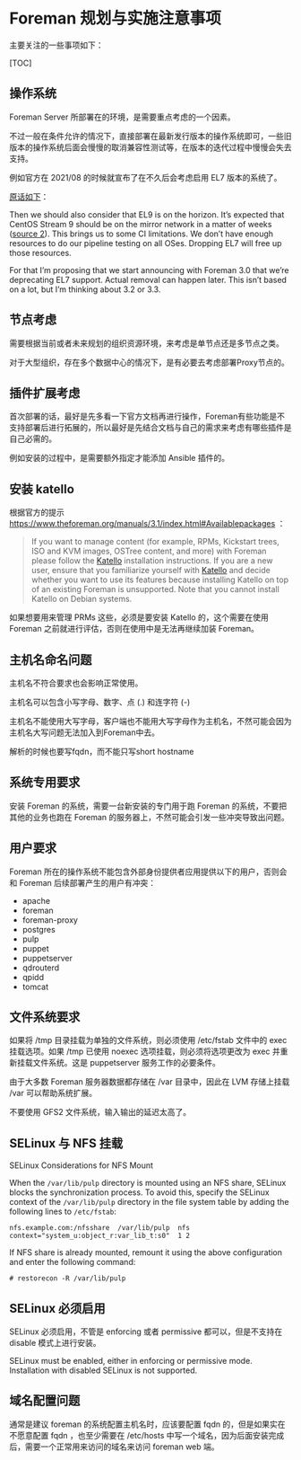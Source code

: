 # Foreman 规划与实施注意事项





主要关注的一些事项如下：

[TOC]



## 操作系统

Foreman Server 所部署在的环境，是需要重点考虑的一个因素。

不过一般在条件允许的情况下，直接部署在最新发行版本的操作系统即可，一些旧版本的操作系统后面会慢慢的取消兼容性测试等，在版本的迭代过程中慢慢会失去支持。

例如官方在 2021/08 的时候就宣布了在不久后会考虑启用 EL7 版本的系统了。

[原话如下](https://community.theforeman.org/t/deprecation-plans-for-foreman-on-el7-debian-10-and-ubuntu-18-04/25008)：

Then we should also consider that EL9 is on the horizon. It’s expected that CentOS Stream 9 should be on the mirror network in a matter of weeks ([source 2](https://lists.centos.org/pipermail/centos-devel/2021-August/077263.html)). This brings us to some CI limitations. We don’t have enough resources to do our pipeline testing on all OSes. Dropping EL7 will free up those resources.

For that I’m proposing that we start announcing with Foreman 3.0 that we’re deprecating EL7 support. Actual removal can happen later. This isn’t based on a lot, but I’m thinking about 3.2 or 3.3.



## 节点考虑

需要根据当前或者未来规划的组织资源环境，来考虑是单节点还是多节点之类。

对于大型组织，存在多个数据中心的情况下，是有必要去考虑部署Proxy节点的。



## 插件扩展考虑

首次部署的话，最好是先多看一下官方文档再进行操作，Foreman有些功能是不支持部署后进行拓展的，所以最好是先结合文档与自己的需求来考虑有哪些插件是自己必需的。

例如安装的过程中，是需要额外指定才能添加 Ansible 插件的。



## 安装 katello

根据官方的提示 https://www.theforeman.org/manuals/3.1/index.html#Availablepackages ：

> If you want to manage content (for example, RPMs, Kickstart trees, ISO and KVM images, OSTree content, and more) with Foreman please follow the [Katello](https://theforeman.org/plugins/katello/) installation instructions. If you are a new user, ensure that you familiarize yourself with [Katello](https://theforeman.org/plugins/katello/) and decide whether you want to use its features because installing Katello on top of an existing Foreman is unsupported. Note that you cannot install Katello on Debian systems.

如果想要用来管理 PRMs 这些，必须是要安装 Katello 的，这个需要在使用 Foreman 之前就进行评估，否则在使用中是无法再继续加装 Foreman。



## 主机名命名问题

主机名不符合要求也会影响正常使用。

主机名可以包含小写字母、数字、点 (.) 和连字符 (-)

主机名不能使用大写字母，客户端也不能用大写字母作为主机名，不然可能会因为主机名大写问题无法加入到Foreman中去。

解析的时候也要写fqdn，而不能只写short hostname



## 系统专用要求

安装 Foreman 的系统，需要一台新安装的专门用于跑 Foreman 的系统，不要把其他的业务也跑在 Foreman 的服务器上，不然可能会引发一些冲突导致出问题。



## 用户要求

Foreman 所在的操作系统不能包含外部身份提供者应用提供以下的用户，否则会和 Foreman 后续部署产生的用户有冲突：

- apache
- foreman
- foreman-proxy
- postgres
- pulp
- puppet
- puppetserver
- qdrouterd
- qpidd
- tomcat



## 文件系统要求

如果将 /tmp 目录挂载为单独的文件系统，则必须使用 /etc/fstab 文件中的 exec 挂载选项。如果 /tmp 已使用 noexec 选项挂载，则必须将选项更改为 exec 并重新挂载文件系统。这是 puppetserver 服务工作的必要条件。

由于大多数 Foreman 服务器数据都存储在 /var 目录中，因此在 LVM 存储上挂载 /var 可以帮助系统扩展。

不要使用 GFS2 文件系统，输入输出的延迟太高了。



## SELinux 与 NFS 挂载

SELinux Considerations for NFS Mount

When the `/var/lib/pulp` directory is mounted using an NFS share, SELinux blocks the synchronization process. To avoid this, specify the SELinux context of the `/var/lib/pulp` directory in the file system table by adding the following lines to `/etc/fstab`:

```
nfs.example.com:/nfsshare  /var/lib/pulp  nfs  context="system_u:object_r:var_lib_t:s0"  1 2
```

If NFS share is already mounted, remount it using the above configuration and enter the following command:

```
# restorecon -R /var/lib/pulp
```



## SELinux 必须启用

SELinux 必须启用，不管是 enforcing 或者 permissive 都可以，但是不支持在 disable 模式上进行安装。

SELinux must be enabled, either in enforcing or permissive mode. Installation with disabled SELinux is not supported.



## 域名配置问题

通常是建议 foreman 的系统配置主机名时，应该要配置 fqdn 的，但是如果实在不愿意配置 fqdn ，也至少需要在 /etc/hosts 中写一个域名，因为后面安装完成后，需要一个正常用来访问的域名来访问 foreman web 端。